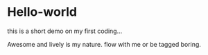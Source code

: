 # Hello-world
this is a short demo on my first coding...

Awesome and lively is my nature. flow with me or be tagged boring.
